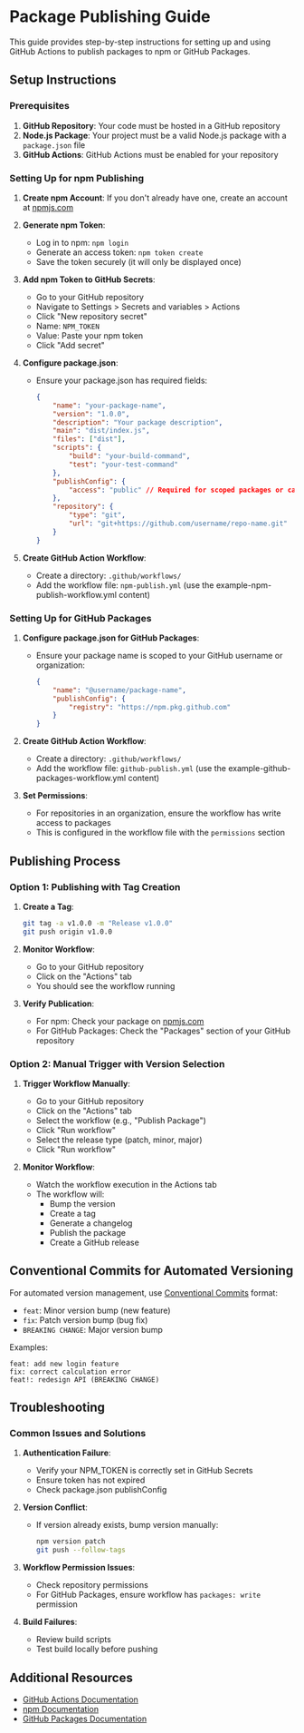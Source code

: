 # Package Publishing Guide

This guide provides step-by-step instructions for setting up and using GitHub Actions to publish packages to npm or GitHub Packages.

## Setup Instructions

### Prerequisites

1. **GitHub Repository**: Your code must be hosted in a GitHub repository
2. **Node.js Package**: Your project must be a valid Node.js package with a `package.json` file
3. **GitHub Actions**: GitHub Actions must be enabled for your repository

### Setting Up for npm Publishing

1. **Create npm Account**: If you don't already have one, create an account at [npmjs.com](https://www.npmjs.com/)

2. **Generate npm Token**:

    - Log in to npm: `npm login`
    - Generate an access token: `npm token create`
    - Save the token securely (it will only be displayed once)

3. **Add npm Token to GitHub Secrets**:

    - Go to your GitHub repository
    - Navigate to Settings > Secrets and variables > Actions
    - Click "New repository secret"
    - Name: `NPM_TOKEN`
    - Value: Paste your npm token
    - Click "Add secret"

4. **Configure package.json**:

    - Ensure your package.json has required fields:
        ```json
        {
            "name": "your-package-name",
            "version": "1.0.0",
            "description": "Your package description",
            "main": "dist/index.js",
            "files": ["dist"],
            "scripts": {
                "build": "your-build-command",
                "test": "your-test-command"
            },
            "publishConfig": {
                "access": "public" // Required for scoped packages or can be "restricted"
            },
            "repository": {
                "type": "git",
                "url": "git+https://github.com/username/repo-name.git"
            }
        }
        ```

5. **Create GitHub Action Workflow**:
    - Create a directory: `.github/workflows/`
    - Add the workflow file: `npm-publish.yml` (use the example-npm-publish-workflow.yml content)

### Setting Up for GitHub Packages

1. **Configure package.json for GitHub Packages**:

    - Ensure your package name is scoped to your GitHub username or organization:
        ```json
        {
            "name": "@username/package-name",
            "publishConfig": {
                "registry": "https://npm.pkg.github.com"
            }
        }
        ```

2. **Create GitHub Action Workflow**:

    - Create a directory: `.github/workflows/`
    - Add the workflow file: `github-publish.yml` (use the example-github-packages-workflow.yml content)

3. **Set Permissions**:
    - For repositories in an organization, ensure the workflow has write access to packages
    - This is configured in the workflow file with the `permissions` section

## Publishing Process

### Option 1: Publishing with Tag Creation

1. **Create a Tag**:

    ```bash
    git tag -a v1.0.0 -m "Release v1.0.0"
    git push origin v1.0.0
    ```

2. **Monitor Workflow**:

    - Go to your GitHub repository
    - Click on the "Actions" tab
    - You should see the workflow running

3. **Verify Publication**:
    - For npm: Check your package on [npmjs.com](https://www.npmjs.com/package/your-package-name)
    - For GitHub Packages: Check the "Packages" section of your GitHub repository

### Option 2: Manual Trigger with Version Selection

1. **Trigger Workflow Manually**:

    - Go to your GitHub repository
    - Click on the "Actions" tab
    - Select the workflow (e.g., "Publish Package")
    - Click "Run workflow"
    - Select the release type (patch, minor, major)
    - Click "Run workflow"

2. **Monitor Workflow**:
    - Watch the workflow execution in the Actions tab
    - The workflow will:
        - Bump the version
        - Create a tag
        - Generate a changelog
        - Publish the package
        - Create a GitHub release

## Conventional Commits for Automated Versioning

For automated version management, use [Conventional Commits](https://www.conventionalcommits.org/) format:

- `feat`: Minor version bump (new feature)
- `fix`: Patch version bump (bug fix)
- `BREAKING CHANGE`: Major version bump

Examples:

```
feat: add new login feature
fix: correct calculation error
feat!: redesign API (BREAKING CHANGE)
```

## Troubleshooting

### Common Issues and Solutions

1. **Authentication Failure**:

    - Verify your NPM_TOKEN is correctly set in GitHub Secrets
    - Ensure token has not expired
    - Check package.json publishConfig

2. **Version Conflict**:

    - If version already exists, bump version manually:
        ```bash
        npm version patch
        git push --follow-tags
        ```

3. **Workflow Permission Issues**:

    - Check repository permissions
    - For GitHub Packages, ensure workflow has `packages: write` permission

4. **Build Failures**:
    - Review build scripts
    - Test build locally before pushing

## Additional Resources

- [GitHub Actions Documentation](https://docs.github.com/en/actions)
- [npm Documentation](https://docs.npmjs.com/)
- [GitHub Packages Documentation](https://docs.github.com/en/packages/working-with-a-github-packages-registry/working-with-the-npm-registry)
